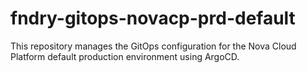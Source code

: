 # fndry-gitops-novacp-prd-default

This repository manages the GitOps configuration for the Nova Cloud Platform default production environment using ArgoCD.

